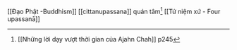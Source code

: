 [[Đạo Phật -Buddhism]]
[[cittanupassana]] quán tâm[^1]
[[Tứ niệm xứ - Four upassanā]]


[^1]: [[Những lời dạy vượt thời gian của Ajahn Chah]] p245